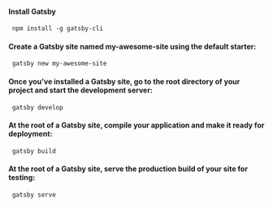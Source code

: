 #### Install Gatsby
     npm install -g gatsby-cli

#### Create a Gatsby site named my-awesome-site using the default starter:
     gatsby new my-awesome-site
     
#### Once you’ve installed a Gatsby site, go to the root directory of your project and start the development server:
     gatsby develop
   
#### At the root of a Gatsby site, compile your application and make it ready for deployment:
     gatsby build
     
#### At the root of a Gatsby site, serve the production build of your site for testing:
     gatsby serve
